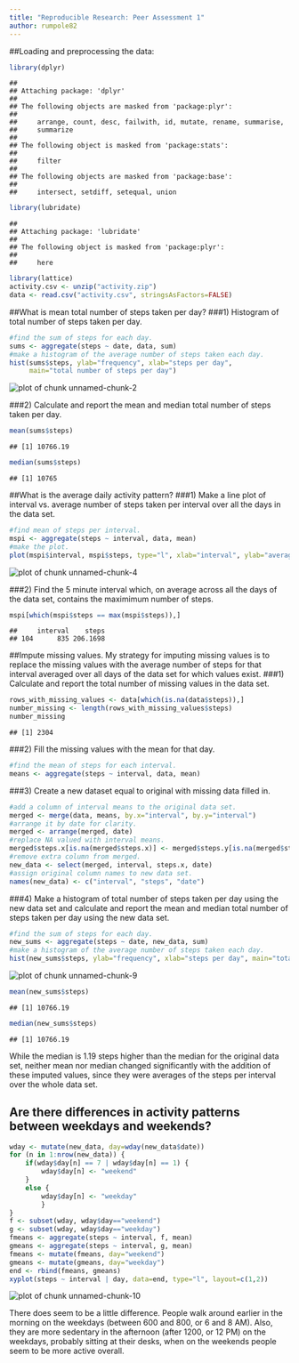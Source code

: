 ```yaml
---
title: "Reproducible Research: Peer Assessment 1"
author: rumpole82
---
```



##Loading and preprocessing the data:

```r
library(dplyr)
```

```
## 
## Attaching package: 'dplyr'
## 
## The following objects are masked from 'package:plyr':
## 
##     arrange, count, desc, failwith, id, mutate, rename, summarise,
##     summarize
## 
## The following object is masked from 'package:stats':
## 
##     filter
## 
## The following objects are masked from 'package:base':
## 
##     intersect, setdiff, setequal, union
```

```r
library(lubridate)
```

```
## 
## Attaching package: 'lubridate'
## 
## The following object is masked from 'package:plyr':
## 
##     here
```

```r
library(lattice)
activity.csv <- unzip("activity.zip")
data <- read.csv("activity.csv", stringsAsFactors=FALSE)
```
##What is mean total number of steps taken per day?
###1) Histogram of total number of steps taken per day.

```r
#find the sum of steps for each day.
sums <- aggregate(steps ~ date, data, sum)
#make a histogram of the average number of steps taken each day.
hist(sums$steps, ylab="frequency", xlab="steps per day", 
     main="total number of steps per day")
```

![plot of chunk unnamed-chunk-2](figure/unnamed-chunk-2-1.png) 

###2) Calculate and report the mean and median total number of steps taken per day.

```r
mean(sums$steps)
```

```
## [1] 10766.19
```

```r
median(sums$steps)
```

```
## [1] 10765
```
##What is the average daily activity pattern? 
###1) Make a line plot of interval vs. average number of steps taken per interval over all the days in the data set.

```r
#find mean of steps per interval.
mspi <- aggregate(steps ~ interval, data, mean)
#make the plot.
plot(mspi$interval, mspi$steps, type="l", xlab="interval", ylab="average steps over all days", main="line plot of average steps per interval")
```

![plot of chunk unnamed-chunk-4](figure/unnamed-chunk-4-1.png) 

###2) Find the 5 minute interval which, on average across all the days of the data set, contains the maximimum number of steps.

```r
mspi[which(mspi$steps == max(mspi$steps)),]
```

```
##     interval    steps
## 104      835 206.1698
```
##Impute missing values. 
My strategy for imputing missing values is to replace the missing values with the average number of steps for that interval averaged over all days of the data set for which values exist.
###1) Calculate and report the total number of missing values in the data set.

```r
rows_with_missing_values <- data[which(is.na(data$steps)),]
number_missing <- length(rows_with_missing_values$steps)
number_missing
```

```
## [1] 2304
```
###2) Fill the missing values with the mean for that day.

```r
#find the mean of steps for each interval.
means <- aggregate(steps ~ interval, data, mean)
```
###3) Create a new dataset equal to original with missing data filled in.

```r
#add a column of interval means to the original data set.
merged <- merge(data, means, by.x="interval", by.y="interval")
#arrange it by date for clarity.
merged <- arrange(merged, date)
#replace NA valued with interval means.
merged$steps.x[is.na(merged$steps.x)] <- merged$steps.y[is.na(merged$steps.x)]
#remove extra column from merged.
new_data <- select(merged, interval, steps.x, date)
#assign original column names to new data set.
names(new_data) <- c("interval", "steps", "date")
```
###4) Make a histogram of total number of steps taken per day using the new data set and calculate and report the mean and median total number of steps taken per day using the new data set.

```r
#find the sum of steps for each day.
new_sums <- aggregate(steps ~ date, new_data, sum)
#make a histogram of the average number of steps taken each day.
hist(new_sums$steps, ylab="frequency", xlab="steps per day", main="total number of steps per day")
```

![plot of chunk unnamed-chunk-9](figure/unnamed-chunk-9-1.png) 

```r
mean(new_sums$steps)
```

```
## [1] 10766.19
```

```r
median(new_sums$steps)
```

```
## [1] 10766.19
```
While the median is 1.19 steps higher than the median for the original data set, neither mean nor median changed significantly with the addition of these imputed values, since 
they were averages of the steps per interval over the whole data set.

## Are there differences in activity patterns between weekdays and weekends?

```r
wday <- mutate(new_data, day=wday(new_data$date))
for (n in 1:nrow(new_data)) {
    if(wday$day[n] == 7 | wday$day[n] == 1) {
        wday$day[n] <- "weekend"
    }
    else {
        wday$day[n] <- "weekday"
        }
}
f <- subset(wday, wday$day=="weekend")
g <- subset(wday, wday$day=="weekday")
fmeans <- aggregate(steps ~ interval, f, mean)
gmeans <- aggregate(steps ~ interval, g, mean)
fmeans <- mutate(fmeans, day="weekend")
gmeans <- mutate(gmeans, day="weekday")
end <- rbind(fmeans, gmeans)
xyplot(steps ~ interval | day, data=end, type="l", layout=c(1,2))
```

![plot of chunk unnamed-chunk-10](figure/unnamed-chunk-10-1.png) 

There does seem to be a little difference.  People walk around earlier in the morning on the weekdays (between 600 and 800, or 6 and 8 AM).  Also, they are more sedentary in the afternoon (after 1200, or 12 PM) on the weekdays, probably sitting at their desks, when on the weekends people seem to be more active overall.
